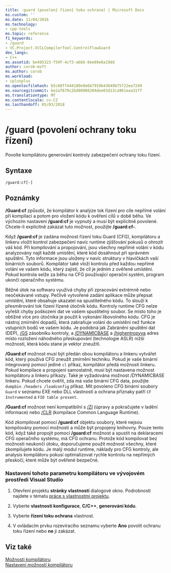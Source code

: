 ```yaml
---
title: -guard (povolení řízení toku ochrana) | Microsoft Docs
ms.custom: ''
ms.date: 11/04/2016
ms.technology:
- cpp-tools
ms.topic: reference
f1_keywords:
- /guard
- VC.Project.VCCLCompilerTool.ControlFlowGuard
dev_langs:
- C++
ms.assetid: be495323-f59f-4cf3-a6b6-8ee69e6a19dd
author: corob-msft
ms.author: corob
ms.workload:
- cplusplus
ms.openlocfilehash: b5c60ff444189e9e6b7919b43649b75722ee7249
ms.sourcegitcommit: be2a7679c2bd80968204dee03d13ca961eaa31ff
ms.translationtype: MT
ms.contentlocale: cs-CZ
ms.lasthandoff: 05/03/2018
---
```

# <a name="guard-enable-control-flow-guard"></a>/guard (povolení ochrany toku řízení)
Povolte kompilátoru generování kontroly zabezpečení ochrany toku řízení.  
  
## <a name="syntax"></a>Syntaxe  
  
```  
/guard:cf[-]  
```  
  
## <a name="remarks"></a>Poznámky  
 **/Guard:cf** způsobí, že kompilátor k analýze tok řízení pro cíle nepřímé volání při kompilaci a potom pro vložení kódu k ověření cílů v době běhu. Ve výchozím nastavení **/guard:cf** je vypnutý a musí být explicitně povolené. Chcete-li explicitně zakázat tuto možnost, použijte **/guard:cf-**.  
  
 Když **/guard:cf** je zadána možnost řízení toku Guard (CFG), kompilátoru a linkeru vložit kontrol zabezpečení navíc runtime zjišťování pokusů o ohrozit váš kód. Při kompilování a propojování, jsou všechny nepřímé volání v kódu analyzovány najít každé umístění, které kód dosáhnout při správném spuštění. Tyto informace jsou uloženy v navíc struktury v hlavičkách vaší binárních souborů. Kompilátor také vloží kontrolu před každou nepřímé volání ve vašem kódu, který zajistí, že cíl je jedním z ověřené umístění. Pokud kontrola selže za běhu na CFG používající operační systém, program ukončí operačního systému.  
  
 Běžné útok na softwaru využívá chyby při zpracování extrémně nebo neočekávané vstupy. Pečlivě vytvořené zadání aplikace může přepsat umístění, které obsahuje ukazatel na spustitelného kódu. To slouží k přesměrování tok řízení řízené útočník kódu. Kontroly runtime CFG nelze vyřešit chyby poškození dat ve vašem spustitelný soubor. Se místo toho je obtížné více pro útočníka je použít k vykonání libovolného kódu. CFG je nástroj zmírnění dopadů, která zabraňuje volání do umístění než funkce vstupních bodů ve vašem kódu. Je podobná jak Zabránění spuštění dat (DEP), [/GS](../../build/reference/gs-buffer-security-check.md) zásobníku kontroly, a [/DYNAMICBASE](../../build/reference/dynamicbase-use-address-space-layout-randomization.md) a [/highentropyva](../../build/reference/highentropyva-support-64-bit-aslr.md) adres místo rozložení náhodného přeskupování (technologie ASLR) nižší možnosti, která kódu stane je vektor zneužití.  
  
 **/Guard:cf** možnost musí být předán obou kompilátoru a linkeru vytvářet kód, který používá CFG zneužít zmírnění techniku. Pokud je vaše binární integrovaný pomocí jediné `cl` příkaz, kompilátor předá možnosti linkeru. Pokud kompilace a propojení samostatně, musí být nastavena možnost kompilátoru a linkeru příkazy. Také je vyžadována možnost /DYNAMICBASE linkeru. Pokud chcete ověřit, zda má vaše binární CFG data, použijte `dumpbin /headers /loadconfig` příkaz. Mít povoleno CFG binární soubory `Guard` v seznamu EXE nebo DLL vlastností a ochrana příznaky patří `CF Instrumented` a `FID table present`.  
  
 **/Guard:cf** možnost není kompatibilní s [/ZI](../../build/reference/z7-zi-zi-debug-information-format.md) (úpravy a pokračujete v ladění informace) nebo [/CLR](../../build/reference/clr-common-language-runtime-compilation.md) (kompilace Common Language Runtime).  
  
 Kód zkompilovat pomocí **/guard:cf** objektu soubory, které nejsou kompilovány pomocí možnosti a může být propojený knihovny. Pouze tento kód, když také propojit pomocí **/guard:cf** možnost a spustit na deklaracemi CFG operačního systému, má CFG ochranu. Protože kód kompilovat bez možnosti neukončí útoku, doporučujeme použít možnost všechny, které zkompilujete kódu. Je malý modul runtime, náklady pro CFG kontroly, ale analysis kompilátoru pokusí optimalizovat rychle kontrolu na nepřímých přeskočí, které může být ověřené bezpečné.  
  
### <a name="to-set-this-compiler-option-in-the-visual-studio-development-environment"></a>Nastavení tohoto parametru kompilátoru ve vývojovém prostředí Visual Studio  
  
1.  Otevření projektu **stránky vlastností** dialogové okno. Podrobnosti najdete v tématu [práce s vlastnostmi projektu](../../ide/working-with-project-properties.md).  
  
2.  Vyberte **vlastnosti konfigurace**, **C/C++**, **generování kódu**.  
  
3.  Vyberte **řízení toku ochrana** vlastnost.  
  
4.  V ovládacím prvku rozevíracího seznamu vyberte **Ano** povolit ochranu toku řízení nebo **ne** ji zakázat.  
  
## <a name="see-also"></a>Viz také  
 [Možnosti kompilátoru](../../build/reference/compiler-options.md)   
 [Nastavení možností kompilátoru](../../build/reference/setting-compiler-options.md)